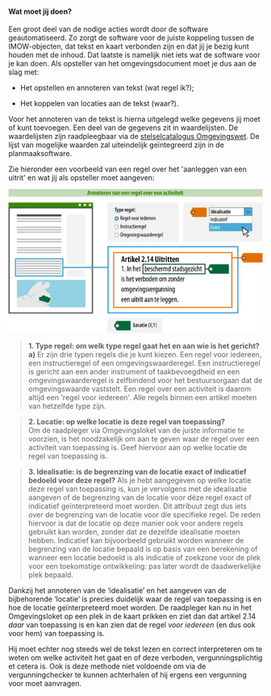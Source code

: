 ﻿#### Wat moet jij doen?

Een groot deel van de nodige acties wordt door de software geautomatiseerd. Zo
zorgt de software voor de juiste koppeling tussen de IMOW-objecten, dat tekst en
kaart verbonden zijn en dat jij je bezig kunt houden met de inhoud. Dat laatste
is namelijk niet iets wat de software voor je kan doen. Als opsteller van het
omgevingsdocument moet je dus aan de slag met:

-   Het opstellen en annoteren van tekst (wat regel ik?);

-   Het koppelen van locaties aan de tekst (waar?).

Voor het annoteren van de tekst is hierna uitgelegd welke gegevens jij moet of
kunt toevoegen. Een deel van de gegevens zit in waardelijsten. De waardelijsten
zijn raadpleegbaar via de [stelselcatalogus
Omgevingswet](https://stelselcatalogus.omgevingswet.overheid.nl/waardelijstenpagina). 
De lijst van mogelijke waarden zal uiteindelijk geïntegreerd zijn
in de planmaaksoftware.

Zie hieronder een voorbeeld van een regel over het 'aanleggen van een uitrit'
 en wat jij als opsteller moet aangeven:

![](media/7102RegelZonderActiviteitBasis.png)

>   **1. Type regel: om welk type regel gaat het en aan wie is het gericht?**  
>   **a)** Er zijn drie typen regels die je kunt kiezen. Een regel voor iedereen,
>   een instructieregel of een omgevingswaarderegel. Een instructieregel is
>   gericht aan een ander instrument of taakbevoegdheid en een omgevingswaarderegel
>   is zelfbindend voor het bestuursorgaan dat de omgevingswaarde vaststelt. Een regel
>   over een activiteit is daarom altijd een 'regel voor iedereen'. 
>   Alle regels binnen een artikel moeten van hetzelfde type zijn. 

>   **2. Locatie: op welke locatie is deze regel van toepassing?**  
>   Om de raadpleger via Omgevingsloket van de juiste informatie te voorzien, is het
>   noodzakelijk om aan te geven waar de regel over een activiteit van toepassing is. Geef
>   hiervoor aan op welke locatie de regel van toepassing is.

>   **3. Idealisatie: is de begrenzing van de locatie exact of indicatief bedoeld voor deze regel?**
>   Als je hebt aangegeven op welke locatie deze regel van toepassing is, kun je
>   vervolgens met de idealisatie aangeven of de begrenzing van de locatie voor déze
>   regel exact of indicatief geïnterpreteerd moet worden. Dit attribuut zegt dus
>   iets over de begrenzing van de locatie voor díe specifieke regel. De reden
>   hiervoor is dat de locatie op deze manier ook voor andere regels gebruikt kan
>   worden, zonder dat ze dezelfde idealisatie moeten hebben. Indicatief kan
>   bijvoorbeeld gebruikt worden wanneer de begrenzing van de locatie bepaald is op
>   basis van een berekening of wanneer een locatie bedoeld is als indicatie of
>   zoekzone voor de plek voor een toekomstige ontwikkeling: pas later wordt de
>   daadwerkelijke plek bepaald.

Dankzij het annoteren van de ‘idealisatie’ en het aangeven van de bijbehorende
‘locatie’ is precies duidelijk waar de regel van toepassing is en hoe de locatie 
geïnterpreteerd moet worden. De raadpleger kan nu in het Omgevingsloket op een plek 
in de kaart prikken en ziet dan dat artikel 2.14 *daar* van toepassing is en kan zien
dat de regel *voor iedereen* (en dus ook voor hem) van toepassing is. 

Hij moet echter nog steeds wel de tekst lezen en correct interpreteren om te weten om welke 
activiteit het gaat en of deze verboden, vergunningsplichtig et cetera is. Ook is deze 
methode niet voldoende om via de vergunningchecker te kunnen achterhalen of hij ergens 
een vergunning voor moet aanvragen. 